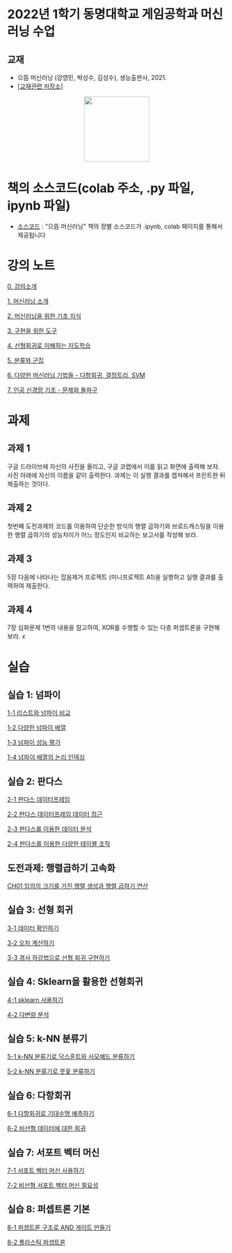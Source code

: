 # 2022년 1학기 동명대학교 게임공학과 머신러닝 수업

## 교재 

 * 으뜸 머신러닝 (강영민, 박성수, 김성수), 생능출판사, 2021.
 * [[교재관련 저장소]](http://github.com/dknife/ML)
<p align="center">
  <img src="https://github.com/dknife/ML/raw/main/image/PrimeML_cover.png" width=150px>
</p>

# 책의 소스코드(colab 주소, .py 파일, ipynb 파일)
* [소스코드](https://github.com/dknife/ML/tree/main/Source/README.md)
: "으뜸 머신러닝" 책의 장별 소스코드가 .ipynb, colab 페이지를 통해서 제공됩니다


# 강의 노트

[0. 강의소개](https://github.com/dknife/2022MLClass/raw/main/LectureNotes/00_%EC%9C%BC%EB%9C%B8%20%EB%A8%B8%EC%8B%A0%EB%9F%AC%EB%8B%9D_%EA%B0%95%EC%9D%98%EC%9E%90%EC%95%88%EB%82%B4%EC%84%9C.pdf)

[1. 머신러닝 소개](https://github.com/dknife/2022MLClass/raw/main/LectureNotes/01%EC%9E%A5_%EB%A8%B8%EC%8B%A0%EB%9F%AC%EB%8B%9D%EC%9D%B4%EB%9E%80.pdf)

[2. 머신러닝을 위한 기초 지식](https://github.com/dknife/2022MLClass/raw/main/LectureNotes/02%EC%9E%A5_%EB%A8%B8%EC%8B%A0%EB%9F%AC%EB%8B%9D%EC%9D%84%20%EC%9C%84%ED%95%9C%20%EA%B8%B0%EC%B4%88%EC%A7%80%EC%8B%9D.pdf)

[3. 구현을 위한 도구](https://github.com/dknife/2022MLClass/raw/main/LectureNotes/03%EC%9E%A5_%EA%B5%AC%ED%98%84%EC%9D%84%EC%9C%84%ED%95%9C%20%EB%8F%84%EA%B5%AC.pdf)

[4. 선형회귀로 이해하는 지도학습](https://github.com/dknife/2022MLClass/raw/main/LectureNotes/04%EC%9E%A5_%EC%84%A0%ED%98%95%20%ED%9A%8C%EA%B7%80%EB%A1%9C%20%EC%9D%B4%ED%95%B4%ED%95%98%EB%8A%94%20%EC%A7%80%EB%8F%84%ED%95%99%EC%8A%B5.pdf)


[5. 분류와 군집](https://github.com/dknife/2022MLClass/raw/main/LectureNotes/05%EC%9E%A5_%EB%B6%84%EB%A5%98%EC%99%80%20%EA%B5%B0%EC%A7%91%ED%99%94%EB%A1%9C%20%EC%9D%B4%ED%95%B4%ED%95%98%EB%8A%94%20%EC%A7%80%EB%8F%84%20%ED%95%99%EC%8A%B5%EA%B3%BC%20%EB%B9%84%EC%A7%80%EB%8F%84%20%ED%95%99%EC%8A%B5.pdf)

[6. 다양한 머신러닝 기법들 - 다항회귀, 결정트리, SVM](https://github.com/dknife/2022MLClass/raw/main/LectureNotes/06%EC%9E%A5_%EB%8B%A4%EC%96%91%ED%95%9C%20%EB%A8%B8%EC%8B%A0%EB%9F%AC%EB%8B%9D%20%EA%B8%B0%EB%B2%95%EB%93%A4%20-%20%EB%8B%A4%ED%95%AD%20%ED%9A%8C%EA%B7%80%2C%20%EA%B2%B0%EC%A0%95%20%ED%8A%B8%EB%A6%AC%2C%20SVM.pdf)

[7. 인공 신경망 기초 - 문제와 돌파구](https://github.com/dknife/2022MLClass/raw/main/LectureNotes/07%EC%9E%A5_%EC%9D%B8%EA%B3%B5%20%EC%8B%A0%EA%B2%BD%EB%A7%9D%20%EA%B8%B0%EC%B4%88%20-%20%EB%AC%B8%EC%A0%9C%EC%99%80%20%EB%8F%8C%ED%8C%8C%EA%B5%AC.pdf)

# 과제

## 과제 1
구글 드라이브에 자신의 사진을 올리고, 구글 코랩에서 이를 읽고 화면에 출력해 보자. 사진 아래에 자신의 이름을 같이 출력한다. 과제는 이 실행 결과를 캡쳐해서 프린트한 뒤 제출하는 것이다.

## 과제 2
첫번째 도전과제의 코드를 이용하여 단순한 방식의 행렬 곱하기와 브로드캐스팅을 이용한 행렬 곱하기의 성능차이가 어느 정도인지 비교하는 보고서를 작성해 보라.

## 과제 3
5장 다음에 나타나는 잡음제거 프로젝트 (미니프로젝트 A1)을 실행하고 실행 결과를 출력하여 제출한다.

## 과제 4
7장 심화문제 1번의 내용을 참고하여, XOR를 수행할 수 있는 다층 퍼셉트론을 구현해 보라.
$x$

# 실습

## 실습 1: 넘파이
[1-1 리스트와 넘파이 비교](https://colab.research.google.com/drive/1osPVHCj9bb2ccd65ltwDf6cVXdMMcBsG)

[1-2 다양한 넘파이 배열](https://colab.research.google.com/drive/17-D42pmBcLQd__xF3CuGKaXc_n0q9d1Z#scrollTo=3tXuwXVspM61)

[1-3 넘파이 성능 평가](https://colab.research.google.com/drive/1H-YFc6T3Gab1O7OOVejbp64FXPAnPNXA)

[1-4 넘파이 배열의 논리 인덱싱](https://colab.research.google.com/drive/1xX73D2n2bZKrmzT7IETCoYftKBVG0qNw)

## 실습 2: 판다스
[2-1 판다스 데이터프레임](https://colab.research.google.com/drive/1R3pCGiRkFr2mI2cjOlLNozXIcOxB4wOB)

[2-2 판다스 데이터프레임 데이터 접근](https://colab.research.google.com/drive/1txwI0hoBlKGij5CVaMvZFgKOP2Xqo50I#scrollTo=cjEhMSyBsrr_)

[2-3 판다스를 이용한 데이터 분석](https://colab.research.google.com/drive/1Notdchiw_gpJwx3-HcNmNvJFILHr_DDK)

[2-4 판다스를 이용한 다양한 테이블 조작](https://colab.research.google.com/drive/1k_9RwRj-Si1YNPMMRZJYYSXPh6Riyz-D)

## 도전과제: 행렬곱하기 고속화
[CH01 임의의 크기를 가진 행렬 생성과 행렬 곱하기 연산 ](https://colab.research.google.com/drive/18ktXiU7qcIm2gqazen3Ijbzey0JkUGJO#scrollTo=YD33R6fCpSRx)

## 실습 3: 선형 회귀

[3-1 데이터 확인하기](https://colab.research.google.com/drive/1-ltCBzBHSpxKWZMMP_hQ8L-S3TgmFDF0#scrollTo=3G4xMIdaxROP)

[3-2 오차 계산하기](https://colab.research.google.com/drive/1rVQY97_VNqGZuBVh3yoxZklXNebgkd8t#scrollTo=Pz7yGV0eCMf6)

[3-3 경사 하강법으로 선형 회귀 구현하기](https://colab.research.google.com/drive/1aDhP6FLmiiNKhBw9g0T5PRiibY79NMIV#scrollTo=TlKGlXeRGPxh)

## 실습 4: Sklearn을 활용한 선형회귀

[4-1 sklearn 사용하기](https://colab.research.google.com/drive/1ckmrkOMYVR2Ph32-qc6E4hnHg-dnbngS)

[4-2 다변량 분석](https://colab.research.google.com/drive/14Thltyq2kiRyMhvYYTQcuZGbi7YkkyAD#scrollTo=oFiDQnEUBZCk)

## 실습 5:  k-NN 분류기

[5-1 k-NN 분류기로 닥스훈트와 사모예드 분류하기](https://colab.research.google.com/drive/17SsKvw6JE4nIXlAcGUwy8edolqs4UtLn)

[5-2 k-NN 분류기로 붓꽃 분류하기](https://colab.research.google.com/drive/1D9Rczmr4HeUfFjJPcRs_jMdLJxU1gWrL)


## 실습 6: 다항회귀

[6-1 다항회귀로 기대수명 예측하기 ](https://colab.research.google.com/drive/1w1Y2F9SY8zCTFF5RuakrmzlbEQacIWeD#scrollTo=CBxmAyyD3qvF)

[6-2 비선형 데이터에 대한 회귀](https://colab.research.google.com/drive/166aOi6XUifRVMpzOwBmLnhpw4NBt25ns#scrollTo=VFBTrS9HLaGz)

## 실습 7: 서포트 벡터 머신

[7-1 서포트 벡터 머신 사용하기](https://colab.research.google.com/drive/1TazVa9UWrNloFw6PQIIoH0ydhQHUl1-Q#scrollTo=qY8XnLLOJOch)

[7-2 비선형 서포트 벡터 머신 필요성](https://colab.research.google.com/drive/1ViYrdCrVUzwFkZkb7ayT8M5BzPyvCivh)

## 실습 8: 퍼셉트론 기본

[8-1 퍼셉트론 구조로 AND 게이트 만들기](https://colab.research.google.com/drive/1oUmx21-Va07WFeFBcFEtLP-5JURznyM7?usp=sharing)

[8-2 플라스틱 퍼셉트론](https://colab.research.google.com/drive/1ZQEtpJ96hoHjKIjEvJBxMPRy4f2UvNCx?usp=sharing)
